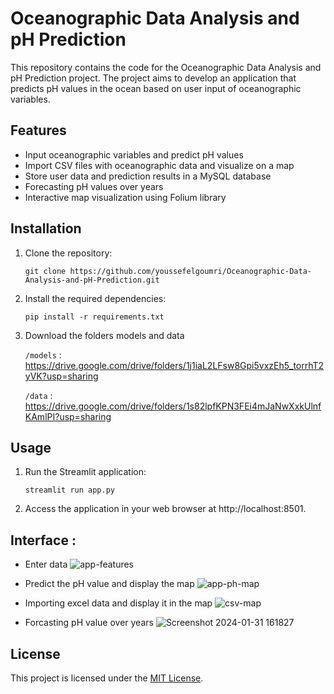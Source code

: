 # Oceanographic Data Analysis and pH Prediction
This repository contains the code for the Oceanographic Data Analysis and pH Prediction project. The project aims to develop an application that predicts pH values in the ocean based on user input of oceanographic variables.

## Features
* Input oceanographic variables and predict pH values
* Import CSV files with oceanographic data and visualize on a map
* Store user data and prediction results in a MySQL database
* Forecasting pH values over years
* Interactive map visualization using Folium library

## Installation
1. Clone the repository:
   ```
   git clone https://github.com/youssefelgoumri/Oceanographic-Data-Analysis-and-pH-Prediction.git
   
2. Install the required dependencies:
   ```
   pip install -r requirements.txt

3. Download the folders models and data

   ```/models``` : https://drive.google.com/drive/folders/1j1iaL2LFsw8Gpi5vxzEh5_torrhT2yVK?usp=sharing

   ``` /data ``` : https://drive.google.com/drive/folders/1s82lpfKPN3FEi4mJaNwXxkUlnfKAmlPI?usp=sharing


## Usage
1. Run the Streamlit application:
   ```
   streamlit run app.py

2. Access the application in your web browser at http://localhost:8501.

##  Interface :

* Enter data
![app-features](https://github.com/youssefelgoumri/Oceanographic-Data-Analysis-and-pH-Prediction/assets/94170257/acbd2b7f-6845-4670-8da3-85dcfd5e708f)

* Predict the pH value and display the map
![app-ph-map](https://github.com/youssefelgoumri/Oceanographic-Data-Analysis-and-pH-Prediction/assets/94170257/8feebd70-4cb7-4dde-8002-a59d523dd363)

* Importing excel data and display it in the map
![csv-map](https://github.com/youssefelgoumri/Oceanographic-Data-Analysis-and-pH-Prediction/assets/94170257/14c165e8-b2b2-4501-af1a-81194b5cccc0)

* Forcasting pH value over years
![Screenshot 2024-01-31 161827](https://github.com/youssefelgoumri/Oceanographic-Data-Analysis-and-pH-Prediction/assets/94170257/3210b378-92f1-4519-9059-5aa7806e2b82)


## License
This project is licensed under the [MIT License](LICENSE).
